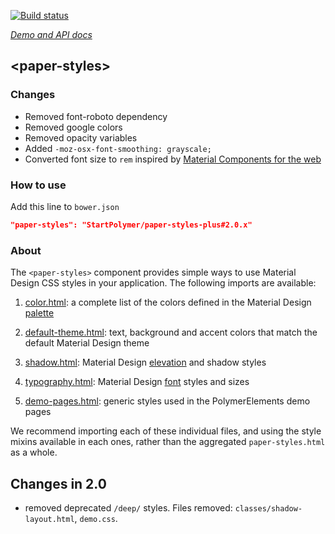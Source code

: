 <!---

This README is automatically generated from the comments in these files:
paper-styles.html

Edit those files, and our readme bot will duplicate them over here!
Edit this file, and the bot will squash your changes :)

The bot does some handling of markdown. Please file a bug if it does the wrong
thing! https://github.com/PolymerLabs/tedium/issues

-->

[![Build status](https://travis-ci.org/PolymerElements/paper-styles.svg?branch=master)](https://travis-ci.org/PolymerElements/paper-styles)

_[Demo and API docs](https://elements.polymer-project.org/elements/paper-styles)_


## &lt;paper-styles&gt;

### Changes

- Removed font-roboto dependency
- Removed google colors
- Removed opacity variables
- Added `-moz-osx-font-smoothing: grayscale;`
- Converted font size to `rem` inspired by [Material Components for the web](https://github.com/material-components/material-components-web/blob/master/packages/mdc-typography/_variables.scss)

### How to use

Add this line to `bower.json`

```json
"paper-styles": "StartPolymer/paper-styles-plus#2.0.x"
```

### About

The `<paper-styles>` component provides simple ways to use Material Design CSS styles
in your application. The following imports are available:

1. [color.html](https://github.com/PolymerElements/paper-styles/blob/master/color.html):
a complete list of the colors defined in the Material Design [palette](https://www.google.com/design/spec/style/color.html)


1. [default-theme.html](https://github.com/PolymerElements/paper-styles/blob/master/default-theme.html): text,
background and accent colors that match the default Material Design theme


1. [shadow.html](https://github.com/PolymerElements/paper-styles/blob/master/shadow.html): Material Design
[elevation](https://www.google.com/design/spec/what-is-material/elevation-shadows.html) and shadow styles


1. [typography.html](https://github.com/PolymerElements/paper-styles/blob/master/typography.html):
Material Design [font](http://www.google.com/design/spec/style/typography.html#typography-styles) styles and sizes


1. [demo-pages.html](https://github.com/PolymerElements/paper-styles/blob/master/demo-pages.html): generic styles
used in the PolymerElements demo pages


We recommend importing each of these individual files, and using the style mixins
available in each ones, rather than the aggregated `paper-styles.html` as a whole.

## Changes in 2.0
- removed deprecated `/deep/` styles. Files removed: `classes/shadow-layout.html`, `demo.css`.
